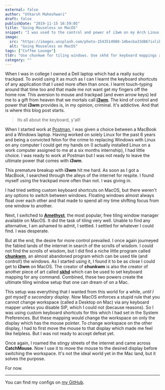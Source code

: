 ```yaml
---
external: false
author: "Utkarsh Maheshwari"
draft: false
publishDate: "2019-11-15 16:59:05"
title: "Going Mouseless on MacOS"
snippet: "I was used to the control and power of i3wm on my Arch Linux setup. Until I got a MacBook. But I am stubborn and I hate getting my fingers off the home row of my keyboard."
image:
  src: "https://images.unsplash.com/photo-1543514980-14becba33d86?ixlib=rb-1.2.1&q=80&fm=jpg&crop=entropy&cs=tinysrgb&w=2000&fit=max&ixid=eyJhcHBfaWQiOjExNzczfQ"
  alt: "Going Mouseless on MacOS"
tags: ["Coffee Lounge"]
tldr: "Use chunkwm for tiling windows. Use skhd for keyboard mappings and controlling chunkwm. Use custom keyboard shortcuts in System Preferences to switch workspaces. Use CatchMouse for moving mouse between displays."
category: ""
---
```



When I was in college I owned a Dell laptop which had a really sucky trackpad. To avoid using it as much as I can I learnt the keyboard shortcuts of any application that I used more often than once. I learnt touch-typing around that time too and that made me not want get my fingers off the home row. This aversion to mouse and trackpad (and even arrow keys) led me to a gift from heaven that we mortals call [**i3wm**](https://utkarshme.github.io/blog/new-found-love-i3wm). The kind of control and power that **i3wm** provides is, in my opinion, criminal. It's addictive. And that is where this blog post starts.

> Its all about the keyboard, y'all!

When I started work at [Postman](https://www.getpostman.com/), I was given a choice between a MacBook and a Windows laptop. Having worked on solely Linux for the past 6 years and being a convicted felon for the crime to replacing Windows with Linux on any computer I could get my hands on (I actually installed Linux on a work computer assigned to me at a six months internship), I had little choice. I was ready to work at Postman but I was not ready to leave the ultimate power that comes with **i3wm**.

This premature breakup with **i3wm** hit me hard. As soon as I got a MacBook, I searched through the alleys of the internet for respite. I found myself using the trackpad more often than not. I was giving in.

I had tried setting custom keyboard shortcuts on MacOS, but there weren't any options to switch between windows. Floating windows almost always float over each other and that made to spend all my time shifting focus from one window to another.

Next, I switched to **[Amethyst](https://github.com/ianyh/Amethyst)**, the most popular, free tiling window manager available on MacOS. It did the task of tiling very well. Unable to find any alternative, I am ashamed to admit, I settled. I settled for whatever I could find. I was desperate.

But at the end, the desire for more control prevailed. I once again journeyed the fabled lands of the internet in search of the scrolls of wisdom. I could not find the scrolls of wisdom, but I did find a niche little program called [**chunkwm**](https://github.com/koekeishiya/chunkwm), an almost abandoned program which can be used tile (and control!) the windows. As I started using it, I found it to be as close I could get to **i3wm** on MacOS. The creator of **chunkwm** is also the creator of another piece of art called **[skhd](https://github.com/koekeishiya/skhd)** which can be used to set keyboard mapping for any command. Combined, these two powers create the ultimate tiling window setup that one can dream of on a Mac.

This setup was everything that I wanted from this world for a while, _until I got myself a secondary display_. Now MacOS enforces a stupid rule that you cannot change workspace (called a Desktop on Mac) via any keyboard mapper unless you disable SIP, which I could not (because reasons). So I was using custom keyboard shortcuts for this which I had set in the System Preferences. But these mapping would change the workspace on only the display which has the mouse pointer. To change workspace on the other display, I had to first move the mouse to that display which made me feel like helpless. But I was not ready to accept defeat yet.

Once again, I roamed the stingy streets of the internet and came across **CatchMouse**. Now I use it to move the mouse to the desired display before switching the workspace. It's not the ideal world yet in the Mac land, but it solves the purpose.

For now.

---

You can find my configs on [my GitHub](https://github.com/coditva/dotfiles).